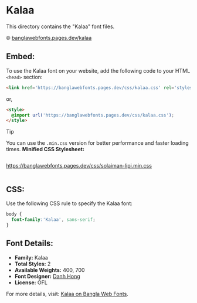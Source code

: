 # Kalaa

This directory contains the "Kalaa" font files.

🌐 [banglawebfonts.pages.dev/kalaa](https://banglawebfonts.pages.dev/kalaa/)

## Embed:
To use the Kalaa font on your website, add the following code to your HTML `<head>` section:
```html
<link href='https://banglawebfonts.pages.dev/css/kalaa.css' rel='stylesheet'>
```

or,
```html
<style>
  @import url('https://banglawebfonts.pages.dev/css/kalaa.css');
</style>
```

> [!TIP]
> You can use the `.min.css` version for better performance and faster loading times.
> **Minified CSS Stylesheet:**  
> ```
>
  https://banglawebfonts.pages.dev/css/solaiman-lipi.min.css
> ```

## CSS:
Use the following CSS rule to specify the Kalaa font:
```css
body {
  font-family:'Kalaa', sans-serif;
}
```

## Font Details:
- **Family:** Kalaa
- **Total Styles:** 2
- **Available Weights:** 400, 700
- **Font Designer:** [Danh Hong](https://github.com/danhhong)
- **License:** OFL

For more details, visit: [Kalaa on Bangla Web Fonts](https://banglawebfonts.pages.dev/kalaa/#about).